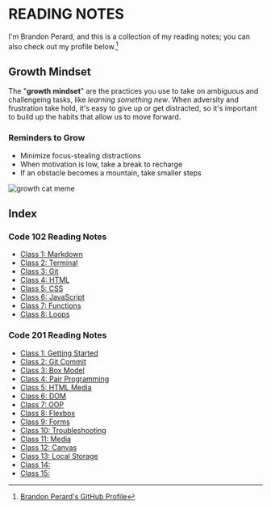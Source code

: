 # READING NOTES

I'm Brandon Perard, and this is a collection of my reading notes; you can also check out my profile below.[^1]

## Growth Mindset

The "**growth mindset**" are the practices you use to take on ambiguous and challengeing tasks, like *learning something new*. When adversity and frustration take hold, it's easy to give up or get distracted, so it's important to build up the habits that allow us to move forward.

### Reminders to Grow

- Minimize focus-stealing distractions
- When motivation is low, take a break to recharge
- If an obstacle becomes a mountain, take smaller steps

![growth cat meme](https://live.staticflickr.com/263/18817437423_0fef24a7e6_n.jpg)


## Index

### Code 102 Reading Notes

- [Class 1: Markdown](./markdown)
- [Class 2: Terminal](./terminal)
- [Class 3: Git](./git)
- [Class 4: HTML](./html)
- [Class 5: CSS](./css)
- [Class 6: JavaScript](./javascript)
- [Class 7: Functions](./functions)
- [Class 8: Loops](./loops)

### Code 201 Reading Notes

- [Class 1: Getting Started](./class-01)
- [Class 2: Git Commit](./class-02)
- [Class 3: Box Model](./class-03)
- [Class 4: Pair Programming](./class-04)
- [Class 5: HTML Media](./class-05)
- [Class 6: DOM](./class-06)
- [Class 7: OOP](./class-07)
- [Class 8: Flexbox](./class-08)
- [Class 9: Forms](./class-09)
- [Class 10: Troubleshooting](./class-10)
- [Class 11: Media](./class-11)
- [Class 12: Canvas](./class-12)
- [Class 13: Local Storage](./class-13)
- [Class 14: ](./class-14)
- [Class 15: ](./class-15)

[^1]: [Brandon Perard's GitHub Profile](https://github.com/bperard)
